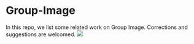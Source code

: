 # Group-Image
In this repo, we list some related work on Group Image. Corrections and suggestions are welcomed.
![](https://i.loli.net/2021/08/01/r5uEmJZ3UQsY9dG.png)
